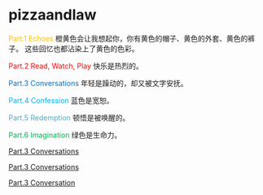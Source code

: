 # pizzaandlaw


<font color="#ffc000">Part.1 Echoes</font>
橙黄色会让我想起你，你有黄色的帽子、黄色的外套、黄色的裤子。
这些回忆也都沾染上了黄色的色彩。

<font color="#ff0000">Part.2 Read, Watch, Play</font>
快乐是热烈的。

<font color="#0070c0">Part.3 Conversations</font>
年轻是躁动的，却又被文字安抚。

<font color="#00b0f0">Part.4 Confession</font>
蓝色是宽恕。

<font color="#4bacc6">Part.5 Redemption</font>
顿悟是被唤醒的。

<font color="#00b050">Part.6 Imagination</font>
绿色是生命力。


[Part.3 Conversations](https://world2c.github.io/pizzaandlaw/Part.3%20Conversations.md)

[Part.3 Conversations](https://world2c.github.io/pizzaandlaw/Part.3%20Conversations.html)

[Part.3 Conversation](https://world2c.github.io/pizzaandlaw/Part.3%20Conversation.html)
